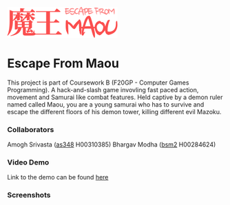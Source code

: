 <img alt="EFM-Logo" src="app-icon.png" width="256" title="Game logo">

# Escape From Maou

This project is part of Coursework B (F20GP - Computer Games Programming). A hack-and-slash game invovling fast paced action, movement and Samurai like combat features. Held captive by a demon ruler named called Maou, you are a young samurai who has to survive and escape the different floors of his demon tower, killing different evil Mazoku.

### Collaborators
Amogh Srivasta (<a href="mailto:as348@hw.ac.uk">as348</a> H00310385)
Bhargav Modha (<a href="mailto:bsm2@hw.ac.uk">bsm2</a> H00284624)

### Video Demo
Link to the demo can be found <a href="https://www.youtube.com/watch?v=xPytxOy_NYg" target="_blank">here</a>

### Screenshots
